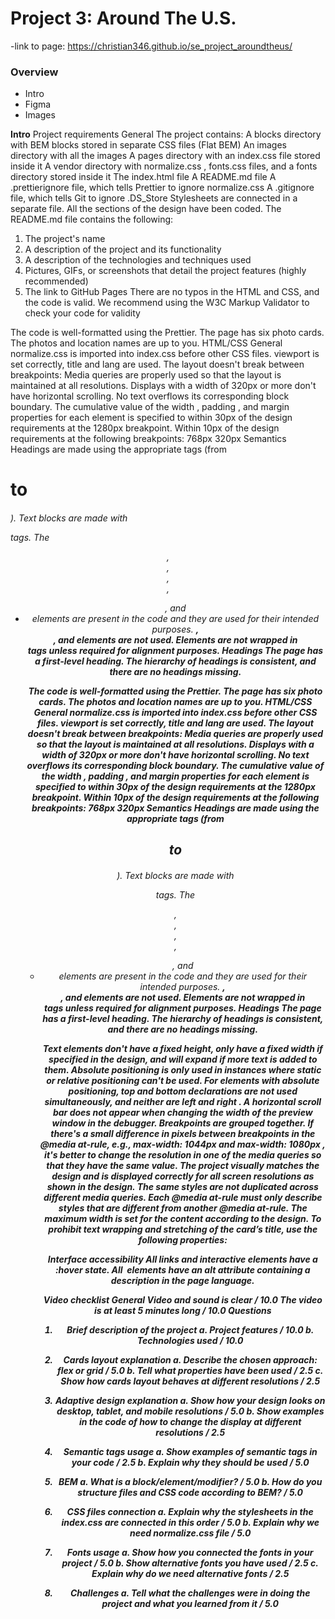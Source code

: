 # Project 3: Around The U.S.

-link to page:
https://christian346.github.io/se_project_aroundtheus/

### Overview

- Intro
- Figma
- Images

**Intro**
Project requirements
General
The project contains:
A blocks directory with BEM blocks stored in separate CSS files (Flat BEM)
An images directory with all the images
A pages directory with an index.css file stored inside it
A vendor directory with normalize.css , fonts.css files, and a fonts directory
stored inside it
The index.html file
A README.md file
A .prettierignore file, which tells Prettier to ignore normalize.css
A .gitignore file, which tells Git to ignore .DS_Store
Stylesheets are connected in a separate file.
All the sections of the design have been coded.
The README.md file contains the following:

1. The project's name
2. A description of the project and its functionality
3. A description of the technologies and techniques used
4. Pictures, GIFs, or screenshots that detail the project features (highly
   recommended)
5. The link to GitHub Pages
   There are no typos in the HTML and CSS, and the code is valid. We
   recommend using the W3C Markup Validator to check your code for validity

The code is well-formatted using the Prettier.
The page has six photo cards. The photos and location names are up to you.
HTML/CSS
General
normalize.css is imported into index.css before other CSS files.
viewport is set correctly, title and lang are used.
The layout doesn't break between breakpoints:
Media queries are properly used so that the layout is maintained at all
resolutions.
Displays with a width of 320px or more don't have horizontal scrolling.
No text overflows its corresponding block boundary.
The cumulative value of the width , padding , and margin properties for each
element is specified to within 30px of the design requirements at the 1280px
breakpoint.
Within 10px of the design requirements at the following breakpoints:
768px
320px
Semantics
Headings are made using the appropriate tags (from <h1> to <h6> ). Text
blocks are made with <p> tags. The <header> , <main> , <footer> , <section> , <ul> ,
and <li> elements are present in the code and they are used for their intended
purposes.
<b> , <br> , and <i> elements are not used.
Elements are not wrapped in <div> tags unless required for alignment
purposes.
Headings
The page has a first-level heading. The hierarchy of headings is consistent,
and there are no headings missing.

The code is well-formatted using the Prettier.
The page has six photo cards. The photos and location names are up to you.
HTML/CSS
General
normalize.css is imported into index.css before other CSS files.
viewport is set correctly, title and lang are used.
The layout doesn't break between breakpoints:
Media queries are properly used so that the layout is maintained at all
resolutions.
Displays with a width of 320px or more don't have horizontal scrolling.
No text overflows its corresponding block boundary.
The cumulative value of the width , padding , and margin properties for each
element is specified to within 30px of the design requirements at the 1280px
breakpoint.
Within 10px of the design requirements at the following breakpoints:
768px
320px
Semantics
Headings are made using the appropriate tags (from <h1> to <h6> ). Text
blocks are made with <p> tags. The <header> , <main> , <footer> , <section> , <ul> ,
and <li> elements are present in the code and they are used for their intended
purposes.
<b> , <br> , and <i> elements are not used.
Elements are not wrapped in <div> tags unless required for alignment
purposes.
Headings
The page has a first-level heading. The hierarchy of headings is consistent,
and there are no headings missing.

Text elements don't have a fixed height, only have a fixed width if specified in
the design, and will expand if more text is added to them.
Absolute positioning is only used in instances where static or relative
positioning can't be used.
For elements with absolute positioning, top and bottom declarations are not
used simultaneously, and neither are left and right .
A horizontal scroll bar does not appear when changing the width of the
preview window in the debugger.
Breakpoints are grouped together. If there's a small difference in pixels
between breakpoints in the @media at-rule, e.g., max-width: 1044px and max-width:
1080px , it's better to change the resolution in one of the media queries so that
they have the same value.
The project visually matches the design and is displayed correctly for all
screen resolutions as shown in the design.
The same styles are not duplicated across different media queries. Each
@media at-rule must only describe styles that are different from another @media
at-rule.
The maximum width is set for the content according to the design.
To prohibit text wrapping and stretching of the card’s title, use the following
properties:

Interface accessibility
All links and interactive elements have a :hover state.
All <img> elements have an alt attribute containing a description in the page
language.

Video checklist
General
Video and sound is clear / 10.0
The video is at least 5 minutes long / 10.0
Questions

1. Brief description of the project
   a. Project features / 10.0
   b. Technologies used / 10.0
2. Cards layout explanation
   a. Describe the chosen approach: flex or grid / 5.0
   b. Tell what properties have been used / 2.5
   c. Show how сards layout behaves at different resolutions / 2.5
3. Adaptive design explanation
   a. Show how your design looks on desktop, tablet, and mobile resolutions /
   5.0
   b. Show examples in the code of how to change the display at different
   resolutions / 2.5
4. Semantic tags usage
   a. Show examples of semantic tags in your code / 2.5
   b. Explain why they should be used / 5.0
5. BEM
   a. What is a block/element/modifier? / 5.0
   b. How do you structure files and CSS code according to BEM? / 5.0
6. CSS files connection
   a. Explain why the stylesheets in the index.css are connected in this order /
   5.0
   b. Explain why we need normalize.css file / 5.0

7. Fonts usage
   a. Show how you connected the fonts in your project / 5.0
   b. Show alternative fonts you have used / 2.5
   c. Explain why do we need alternative fonts / 2.5
8. Challenges
   a. Tell what the challenges were in doing the project and what you learned
   from it / 5.0
